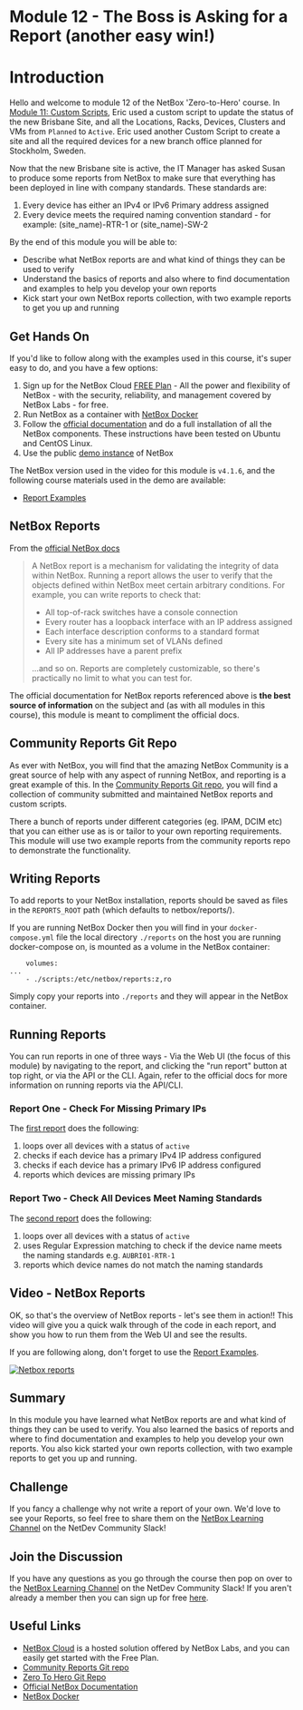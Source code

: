 # Module 12 - The Boss is Asking for a Report (another easy win!)

# Introduction

Hello and welcome to module 12 of the NetBox 'Zero-to-Hero' course. In [Module 11: Custom Scripts](../11-custom-scripts/11-custom-scripts.md), Eric used a custom script to update the status of the new Brisbane Site, and all the Locations, Racks, Devices, Clusters and VMs from `Planned` to `Active`. Eric used another Custom Script to create a site and all the required devices for a new branch office planned for Stockholm, Sweden.

Now that the new Brisbane site is active, the IT Manager has asked Susan to produce some reports from NetBox to make sure that everything has been deployed in line with company standards. These standards are:

1. Every device has either an IPv4 or IPv6 Primary address assigned
2. Every device meets the required naming convention standard - for example: (site_name)-RTR-1 or (site_name)-SW-2

By the end of this module you will be able to:
- Describe what NetBox reports are and what kind of things they can be used to verify
- Understand the basics of reports and also where to find documentation and examples to help you develop your own reports
- Kick start your own NetBox reports collection, with two example reports to get you up and running

## Get Hands On
If you'd like to follow along with the examples used in this course, it's super easy to do, and you have a few options:
1. Sign up for the NetBox Cloud [FREE Plan](https://netboxlabs.com/free-netbox-cloud/) - All the power and flexibility of NetBox - with the security, reliability, and management covered by NetBox Labs - for free.
2. Run NetBox as a container with [NetBox Docker](https://github.com/netbox-community/netbox-docker)
3. Follow the [official documentation](https://netboxlabs.com/docs/netbox/en/stable/installation/) and do a full installation of all the NetBox components. These instructions have been tested on Ubuntu and CentOS Linux.
4. Use the public [demo instance](https://demo.netbox.dev/) of NetBox

The NetBox version used in the video for this module is `v4.1.6`, and the following course materials used in the demo are available:
- [Report Examples](https://github.com/netbox-community/netbox-zero-to-hero/tree/main/reports)

## NetBox Reports
From the [official NetBox docs](https://netboxlabs.com/docs/netbox/en/stable/customization/reports/)
>A NetBox report is a mechanism for validating the integrity of data within NetBox. Running a report allows the user to verify that the objects defined within NetBox meet certain arbitrary conditions. For example, you can write reports to check that:
>
> - All top-of-rack switches have a console connection
> - Every router has a loopback interface with an IP address assigned
> - Each interface description conforms to a standard format
> - Every site has a minimum set of VLANs defined
> - All IP addresses have a parent prefix
>
>...and so on. Reports are completely customizable, so there's practically no limit to what you can test for.

The official documentation for NetBox reports referenced above is **the best source of information** on the subject and (as with all modules in this course), this module is meant to compliment the official docs.

## Community Reports Git Repo
As ever with NetBox, you will find that the amazing NetBox Community is a great source of help with any aspect of running NetBox, and reporting is a great example of this. In the [Community Reports Git repo](https://github.com/netbox-community/reports), you will find a collection of community submitted and maintained NetBox reports and custom scripts.

There a bunch of reports under different categories (eg. IPAM, DCIM etc) that you can either use as is or tailor to your own reporting requirements. This module will use two example reports from the community reports repo to demonstrate the functionality.

## Writing Reports
To add reports to your NetBox installation, reports should be saved as files in the `REPORTS_ROOT` path (which defaults to netbox/reports/).

If you are running NetBox Docker then you will find in your `docker-compose.yml` file the local directory `./reports` on the host you are running docker-compose on, is mounted as a volume in the NetBox container:

```
    volumes:
...
    - ./scripts:/etc/netbox/reports:z,ro
```
Simply copy your reports into `./reports` and they will appear in the NetBox container.

## Running Reports
You can run reports in one of three ways - Via the Web UI (the focus of this module) by navigating to the report, and clicking the "run report" button at top right, or via the API or the CLI. Again, refer to the official docs for more information on running reports via the API/CLI.

### Report One - Check For Missing Primary IPs
The [first report](https://github.com/netbox-community/netbox-zero-to-hero/tree/main/reports/ip-primary-missing.py) does the following:

1. loops over all devices with a status of `active`
2. checks if each device has a primary IPv4 IP address configured
3. checks if each device has a primary IPv6 IP address configured
4. reports which devices are missing primary IPs

### Report Two - Check All Devices Meet Naming Standards
The [second report](https://github.com/netbox-community/netbox-zero-to-hero/tree/main/reports/CheckDeviceNaming.py) does the following:

1. loops over all devices with a status of `active`
2. uses Regular Expression matching to check if the device name meets the naming standards e.g. `AUBRI01-RTR-1`
3. reports which device names do not match the naming standards

## Video - NetBox Reports
OK, so that's the overview of NetBox reports - let's see them in action!! This video will give you a quick walk through of the code in each report, and show you how to run them from the Web UI and see the results.

If you are following along, don't forget to use the [Report Examples](https://github.com/netbox-community/netbox-zero-to-hero/tree/main/reports).


[![Netbox reports](https://img.youtube.com/vi/RH3Syxm3EKA/maxresdefault.jpg)](https://www.youtube.com/watch?v=RH3Syxm3EKA)

## Summary
In this module you have learned what NetBox reports are and what kind of things they can be used to verify. You also learned the basics of reports and where to find documentation and examples to help you develop your own reports. You also kick started your own reports collection, with two example reports to get you up and running.

## Challenge
If you fancy a challenge why not write a report of your own. We'd love to see your Reports, so feel free to share them on the [NetBox Learning Channel](https://netdev-community.slack.com/archives/C0453L6565C) on the NetDev Community Slack!

## Join the Discussion
If you have any questions as you go through the course then pop on over to the [NetBox Learning Channel](https://netdev-community.slack.com/archives/C0453L6565C) on the NetDev Community Slack! If you aren't already a member then you can sign up for free [here](https://netdev.chat/).

## Useful Links
- [NetBox Cloud](https://netboxlabs.com/free-netbox-cloud/) is a hosted solution offered by NetBox Labs, and you can easily get started with the Free Plan.
- [Community Reports Git repo](https://github.com/netbox-community/reports)
- [Zero To Hero Git Repo](https://github.com/netbox-community/netbox-zero-to-hero)
- [Official NetBox Documentation](https://netboxlabs.com/docs/netbox/en/stable/)
- [NetBox Docker](https://github.com/netbox-community/netbox-docker)
